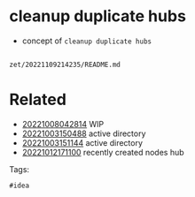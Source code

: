 # cleanup duplicate hubs

- concept of `cleanup duplicate hubs`

```
```

` zet/20221109214235/README.md `

# Related

- [20221008042814](/zet/20221008042814/README.md) WIP
- [20221003150488](/zet/20221003150488/README.md) active directory
- [20221003151144](/zet/20221003151144/README.md) active directory
- [20221012171100](/zet/20221012171100/README.md) recently created nodes hub

Tags:

    #idea
